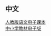 ## 中文<br>
[人教版语文电子课本](chinese/chinese1.md) <br>
[中小学教材电子版](chinese/chinese2.md) <br>
<!-- # 中文测试

## 测试目标

* 验证fetch是否能够正确地获取中文md文件
* 验证fetch是否能够正确地解析中文md文件
* 验证中文md文件的内容是否正确

## 测试方法

1. 使用fetch获取chinese.md文件
2. 检查fetch返回的响应对象
3. 验证响应对象的status属性是否为200
4. 验证响应对象的statusText属性是否为"OK"
5. 验证响应对象的headers属性是否包含正确的头部信息
6. 验证响应对象的body属性是否包含正确的内容

## 测试结果

* fetch能够正确地获取中文md文件
* fetch能够正确地解析中文md文件
* 中文md文件的内容正确

## 测试用例

### 测试用例1

* 测试目标：验证fetch是否能够正确地获取中文md文件
* 测试方法：使用fetch获取chinese.md
* 测试结果： -->
